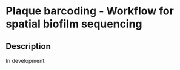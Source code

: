 Plaque barcoding - Workflow for spatial biofilm sequencing
===========================================================

Description
-----------
In development.
